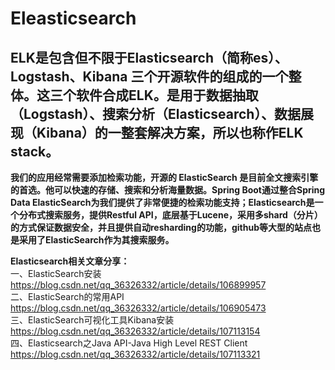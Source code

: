 # Eleasticsearch
## ELK是包含但不限于Elasticsearch（简称es）、Logstash、Kibana 三个开源软件的组成的一个整体。这三个软件合成ELK。是用于数据抽取（Logstash）、搜索分析（Elasticsearch）、数据展现（Kibana）的一整套解决方案，所以也称作ELK stack。

**我们的应用经常需要添加检索功能，开源的 ElasticSearch 是目前全文搜索引擎的首选。他可以快速的存储、搜索和分析海量数据。Spring Boot通过整合Spring Data ElasticSearch为我们提供了非常便捷的检索功能支持；Elasticsearch是一个分布式搜索服务，提供Restful API，底层基于Lucene，采用多shard（分片）的方式保证数据安全，并且提供自动resharding的功能，github等大型的站点也是采用了ElasticSearch作为其搜索服务。**


**Elasticsearch相关文章分享： </br>**
一、ElasticSearch安装                   https://blog.csdn.net/qq_36326332/article/details/106899957 </br>
二、ElasticSearch的常用API              https://blog.csdn.net/qq_36326332/article/details/106905473 </br>
三、ElasticSearch可视化工具Kibana安装   https://blog.csdn.net/qq_36326332/article/details/107113154 </br>
四、Elasticsearch之Java API-Java High Level REST Client  https://blog.csdn.net/qq_36326332/article/details/107113321 </br>
